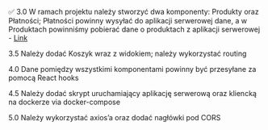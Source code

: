 ✅ 3.0 W ramach projektu należy stworzyć dwa komponenty: Produkty oraz
Płatności; Płatności powinny wysyłać do aplikacji serwerowej dane, a w
Produktach powinniśmy pobierać dane o produktach z aplikacji
serwerowej - [Link](https://github.com/olast45/E-biznes/commit/b5bab67c1680dcf0a1c4ad3ea240ab67443c997c) </br>

3.5 Należy dodać Koszyk wraz z widokiem; należy wykorzystać routing </br>

4.0 Dane pomiędzy wszystkimi komponentami powinny być przesyłane za
pomocą React hooks </br>

4.5 Należy dodać skrypt uruchamiający aplikację serwerową oraz
kliencką na dockerze via docker-compose </br>

5.0 Należy wykorzystać axios’a oraz dodać nagłówki pod CORS
